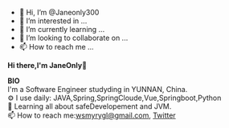 - 👋 Hi, I’m @Janeonly300
- 👀 I’m interested in ...
- 🌱 I’m currently learning ...
- 💞️ I’m looking to collaborate on ...
- 📫 How to reach me ...

<!---
Janeonly300/Janeonly300 is a ✨ special ✨ repository because its `README.md` (this file) appears on your GitHub profile.
You can click the Preview link to take a look at your changes.
--->

<b>Hi there,I'm JaneOnly</b>👋<br>


<b>BIO</b><br>
 I'm a Software Engineer studyding in YUNNAN, China.<br>
⚙️ I use daily: JAVA,Spring,SpringCloude,Vue,Springboot,Python<br>
🌱 Learning all about safeDevelopement and JVM.<br>
📫 How to reach me:wsmyrygl@gmail.com,&nbsp;[Twitter]([https://mobile.twitter.com/diram_b](https://twitter.com/mrjianyi))

<br><br>
